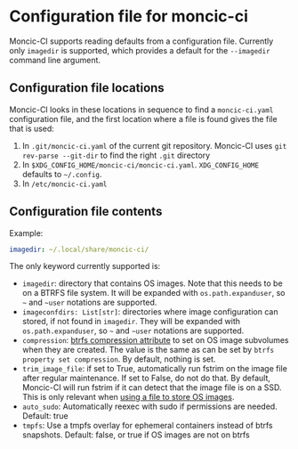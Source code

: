 # Configuration file for moncic-ci

Moncic-CI supports reading defaults from a configuration file. Currently only
`imagedir` is supported, which provides a default for the `--imagedir` command
line argument.


## Configuration file locations

Moncic-CI looks in these locations in sequence to find a `moncic-ci.yaml`
configuration file, and the first location where a file is found gives the file
that is used:

1. In `.git/moncic-ci.yaml` of the current git repository. Moncic-CI uses `git
   rev-parse --git-dir` to find the right `.git` directory
2. In `$XDG_CONFIG_HOME/moncic-ci/moncic-ci.yaml`. `XDG_CONFIG_HOME` defaults
   to `~/.config`.
3. In `/etc/moncic-ci.yaml`


## Configuration file contents

Example:

```yaml
imagedir: ~/.local/share/moncic-ci/
```

The only keyword currently supported is:

* `imagedir`: directory that contains OS images. Note that this needs to be on
  a BTRFS file system. It will be expanded with `os.path.expanduser`, so `~`
  and `~user` notations are supported.
* `imageconfdirs: List[str]`: directories where image configuration can stored,
  if not found in `imagedir`. They will be expanded with `os.path.expanduser`,
  so `~` and `~user` notations are supported.
* `compression`: [btrfs compression attribute](https://btrfs.wiki.kernel.org/index.php/Compression)
  to set on OS image subvolumes when they are created. The value is the same as
  can be set by `btrfs property set compression`. By default, nothing is set.
* `trim_image_file`: if set to True, automatically run fstrim on the image file
  after regular maintenance. If set to False, do not do that. By default,
  Moncic-CI will run fstrim if it can detect that the image file is on a SSD.
  This is only relevant when [using a file to store OS images](btrfs-on-file.md).
* `auto_sudo`: Automatically reexec with sudo if permissions are needed.
  Default: true
* `tmpfs`: Use a tmpfs overlay for ephemeral containers instead of btrfs
  snapshots. Default: false, or true if OS images are not on btrfs
